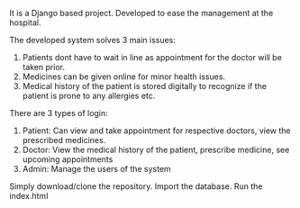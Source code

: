 It is a Django based project. Developed to ease the management at the hospital. 

The developed system solves 3 main issues:
1. Patients dont have to wait in line as appointment for the doctor will be taken prior.
2. Medicines can be given online for minor health issues.
3. Medical history of the patient is stored digitally to recognize if the patient is prone to any allergies etc.

There are 3 types of login:
1. Patient: Can view and take appointment for respective doctors, view the prescribed medicines.
2. Doctor: View the medical history of the patient, prescribe medicine, see upcoming appointments
3. Admin: Manage the users of the system

Simply download/clone the repository. Import the database. Run the index.html

